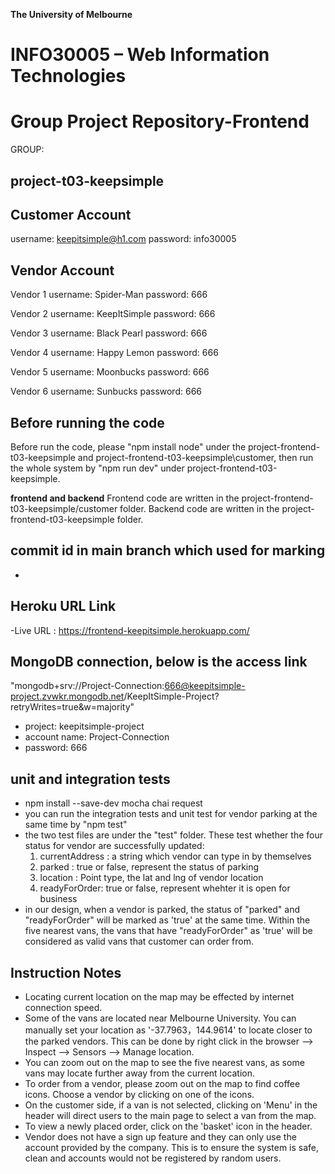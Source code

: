 **The University of Melbourne**
# INFO30005 – Web Information Technologies

# Group Project Repository-Frontend

GROUP: 
## project-t03-keepsimple

## Customer Account
username: keepitsimple@h1.com
password: info30005

## Vendor Account
Vendor 1
  username: Spider-Man
  password: 666

Vendor 2
  username: KeepItSimple
  password: 666

Vendor 3
  username: Black Pearl
  password: 666

Vendor 4
  username: Happy Lemon
  password: 666

Vendor 5
  username: Moonbucks
  password: 666

Vendor 6
  username: Sunbucks
  password: 666

## Before running the code
Before run the code, please "npm install node" under the project-frontend-t03-keepsimple and project-frontend-t03-keepsimple\customer, then run the whole system by "npm run dev" under project-frontend-t03-keepsimple.


**frontend and backend**
Frontend code are written in the project-frontend-t03-keepsimple/customer folder. 
Backend code are written in the project-frontend-t03-keepsimple folder.

## commit id in main branch which used for marking 
-


## Heroku URL Link
-Live URL : https://frontend-keepitsimple.herokuapp.com/

## MongoDB connection, below is the access link
"mongodb+srv://Project-Connection:666@keepitsimple-project.zvwkr.mongodb.net/KeepItSimple-Project?retryWrites=true&w=majority"
- project: keepitsimple-project
- account name: Project-Connection
- password: 666

## unit and integration tests 
- npm install --save-dev mocha chai request
- you can run the integration tests and unit test for vendor parking at the same time by "npm test"
- the two test files are under the "test" folder. These test whether the four status for vendor are successfully updated:
    1. currentAddress : a string which vendor can type in by themselves 
    2. parked : true or false, represent the status of parking
    3. location : Point type, the lat and lng of vendor location
    4. readyForOrder: true or false, represent whehter it is open for business  
- in our design, when a vendor is parked, the status of "parked" and "readyForOrder" will be marked as 'true' at the same time. Within the five nearest vans, the vans that have "readyForOrder" as 'true' will be considered as valid vans that customer can order from.

## Instruction Notes
- Locating current location on the map may be effected by internet connection speed.
- Some of the vans are located near Melbourne University. 
  You can manually set your location as '-37.7963，144.9614' to locate closer to the parked vendors. 
  This can be done by right click in the browser --> Inspect --> Sensors --> Manage location.
- You can zoom out on the map to see the five nearest vans, as some vans may locate further away from the current location.
- To order from a vendor, please zoom out on the map to find coffee icons. 
  Choose a vendor by clicking on one of the icons.
- On the customer side, if a van is not selected, clicking on 'Menu' in the header will direct users to the main page to select a van from the map.
- To view a newly placed order, click on the 'basket' icon in the header.
- Vendor does not have a sign up feature and they can only use the account provided by the company. This is to ensure the system is safe, clean and accounts would not be registered by random users.

